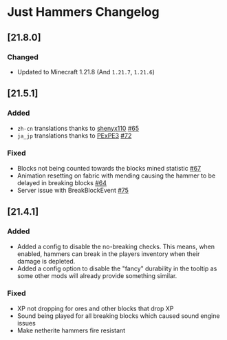 # Just Hammers Changelog

## [21.8.0]

### Changed

- Updated to Minecraft 1.21.8 (And `1.21.7`, `1.21.6`)

## [21.5.1]

### Added

- `zh-cn` translations thanks to [shenyx110](https://github.com/shenyx110) [#65](https://github.com/nanite/JustHammers/issues/65)
- `ja_jp` translations thanks to [PExPE3](https://github.com/PExPE3) [#72](https://github.com/nanite/JustHammers/pull/72)

### Fixed

- Blocks not being counted towards the blocks mined statistic [#67](https://github.com/nanite/JustHammers/issues/67)
- Animation resetting on fabric with mending causing the hammer to be delayed in breaking blocks [#64](https://github.com/nanite/JustHammers/issues/64)
- Server issue with BreakBlockEvent [#75](https://github.com/nanite/JustHammers/issues/75)

## [21.4.1]

### Added

- Added a config to disable the no-breaking checks. This means, when enabled, hammers can break in the players inventory when their damage is depleted.
- Added a config option to disable the "fancy" durability in the tooltip as some other mods will already provide something similar.

### Fixed

- XP not dropping for ores and other blocks that drop XP
- Sound being played for all breaking blocks which caused sound engine issues
- Make netherite hammers fire resistant
